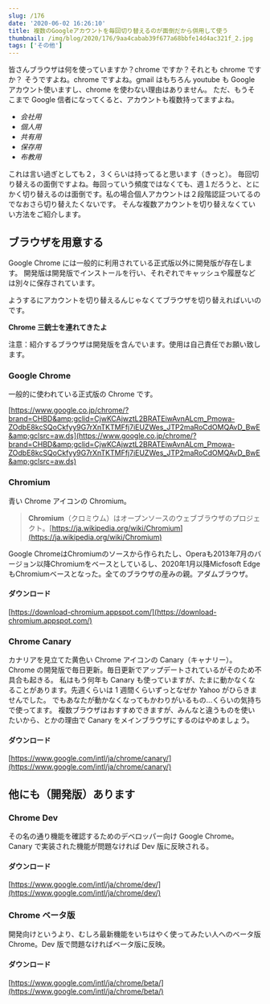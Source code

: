 ```yaml
---
slug: /176
date: '2020-06-02 16:26:10'
title: 複数のGoogleアカウントを毎回切り替えるのが面倒だから併用して使う
thumbnail: /img/blog/2020/176/9aa4cabab39f677a68bbfe14d4ac321f_2.jpg
tags: ['その他']
---
```

皆さんブラウザは何を使っていますか？chrome ですか？それとも chrome ですか？
そうですよね。chrome ですよね。gmail はもちろん youtube も Google アカウント使いますし、chrome を使わない理由はありません。
ただ、もうそこまで Google 信者になってくると、アカウントも複数持ってますよね。

- _会社用_
- _個人用_
- _共有用_
- _保存用_
- _布教用_

これは言い過ぎとしても２，３くらいは持ってると思います（きっと）。
毎回切り替えるの面倒ですよね。毎回っていう頻度ではなくても、週１だろうと、とにかく切り替えるのは面倒です。私の場合個人アカウントは２段階認証ついてるのでなおさら切り替えたくないです。
そんな複数アカウントを切り替えなくていい方法をご紹介します。

## ブラウザを用意する

Google Chrome には一般的に利用されている正式版以外に開発版が存在します。
開発版は開発版でインストールを行い、それぞれでキャッシュや履歴などは別々に保存されています。

ようするにアカウントを切り替えるんじゃなくてブラウザを切り替えればいいのです。

**Chrome 三銃士を連れてきたよ**

注意：紹介するブラウザは開発版を含んでいます。使用は自己責任でお願い致します。

### Google Chrome

一般的に使われている正式版の Chrome です。

[https://www.google.co.jp/chrome/?brand=CHBD&amp;gclid=CjwKCAjwztL2BRATEiwAvnALcm_Pmowa-ZOdbE8kcSQoCkfyy9G7rXnTKTMFfj7iEUZWes_JTP2maRoCdOMQAvD_BwE&amp;gclsrc=aw.ds](https://www.google.co.jp/chrome/?brand=CHBD&amp;gclid=CjwKCAjwztL2BRATEiwAvnALcm_Pmowa-ZOdbE8kcSQoCkfyy9G7rXnTKTMFfj7iEUZWes_JTP2maRoCdOMQAvD_BwE&amp;gclsrc=aw.ds)

### Chromium

青い Chrome アイコンの Chromium。

> **Chromium**（クロミウム）はオープンソースのウェブブラウザのプロジェクト。[https://ja.wikipedia.org/wiki/Chromium](https://ja.wikipedia.org/wiki/Chromium)</cite>

Google ChromeはChromiumのソースから作られたし、Operaも2013年7月のバージョン以降Chromiumをベースとしているし、2020年1月以降Micfosoft EdgeもChromiumベースとなった。全てのブラウザの産みの親。アダムブラウザ。

#### ダウンロード

[https://download-chromium.appspot.com/](https://download-chromium.appspot.com/)
### Chrome Canary

カナリアを見立てた黄色い Chrome アイコンの Canary（キャナリー）。
Chrome の開発版で毎日更新。毎日更新でアップデートされているがそのため不具合も起きる。
私はもう何年も Canary も使っていますが、たまに動かなくなることがあります。先週くらいは 1 週間くらいずっとなぜか Yahoo がひらきませんでした。
でもあなたが動かなくなってもかわりがいるもの...くらいの気持ちで使ってます。
複数ブラウザはおすすめできますが、みんなと違うものを使いたいから、とかの理由で Canary をメインブラウザにするのはやめましょう。

#### ダウンロード

[https://www.google.com/intl/ja/chrome/canary/](https://www.google.com/intl/ja/chrome/canary/)
## 他にも（開発版）あります

### Chrome Dev

その名の通り機能を確認するためのデベロッパー向け Google Chrome。Canary で実装された機能が問題なければ Dev 版に反映される。

#### ダウンロード

[https://www.google.com/intl/ja/chrome/dev/](https://www.google.com/intl/ja/chrome/dev/)
### Chrome ベータ版

開発向けというより、むしろ最新機能をいちはやく使ってみたい人へのベータ版 Chrome。Dev 版で問題なければベータ版に反映。

#### ダウンロード

[https://www.google.com/intl/ja/chrome/beta/](https://www.google.com/intl/ja/chrome/beta/)

